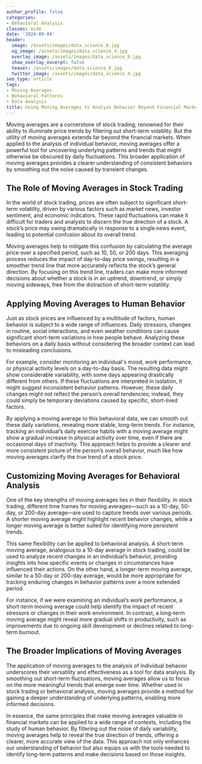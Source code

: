 ```yaml
---
author_profile: false
categories:
- Behavioral Analysis
classes: wide
date: '2024-09-04'
header:
  image: /assets/images/data_science_8.jpg
  og_image: /assets/images/data_science_4.jpg
  overlay_image: /assets/images/data_science_8.jpg
  show_overlay_excerpt: false
  teaser: /assets/images/data_science_8.jpg
  twitter_image: /assets/images/data_science_4.jpg
seo_type: article
tags:
- Moving Averages
- Behavioral Patterns
- Data Analysis
title: Using Moving Averages to Analyze Behavior Beyond Financial Markets
---
```


Moving averages are a cornerstone of stock trading, renowned for their ability to illuminate price trends by filtering out short-term volatility. But the utility of moving averages extends far beyond the financial markets. When applied to the analysis of individual behavior, moving averages offer a powerful tool for uncovering underlying patterns and trends that might otherwise be obscured by daily fluctuations. This broader application of moving averages provides a clearer understanding of consistent behaviors by smoothing out the noise caused by transient changes.

## The Role of Moving Averages in Stock Trading

In the world of stock trading, prices are often subject to significant short-term volatility, driven by various factors such as market news, investor sentiment, and economic indicators. These rapid fluctuations can make it difficult for traders and analysts to discern the true direction of a stock. A stock’s price may swing dramatically in response to a single news event, leading to potential confusion about its overall trend.

Moving averages help to mitigate this confusion by calculating the average price over a specified period, such as 10, 50, or 200 days. This averaging process reduces the impact of day-to-day price swings, resulting in a smoother trend line that more accurately reflects the stock’s general direction. By focusing on this trend line, traders can make more informed decisions about whether a stock is in an uptrend, downtrend, or simply moving sideways, free from the distraction of short-term volatility.

## Applying Moving Averages to Human Behavior

Just as stock prices are influenced by a multitude of factors, human behavior is subject to a wide range of influences. Daily stressors, changes in routine, social interactions, and even weather conditions can cause significant short-term variations in how people behave. Analyzing these behaviors on a daily basis without considering the broader context can lead to misleading conclusions.

For example, consider monitoring an individual's mood, work performance, or physical activity levels on a day-to-day basis. The resulting data might show considerable variability, with some days appearing drastically different from others. If these fluctuations are interpreted in isolation, it might suggest inconsistent behavior patterns. However, these daily changes might not reflect the person’s overall tendencies; instead, they could simply be temporary deviations caused by specific, short-lived factors.

By applying a moving average to this behavioral data, we can smooth out these daily variations, revealing more stable, long-term trends. For instance, tracking an individual’s daily exercise habits with a moving average might show a gradual increase in physical activity over time, even if there are occasional days of inactivity. This approach helps to provide a clearer and more consistent picture of the person’s overall behavior, much like how moving averages clarify the true trend of a stock price.

## Customizing Moving Averages for Behavioral Analysis

One of the key strengths of moving averages lies in their flexibility. In stock trading, different time frames for moving averages—such as a 10-day, 50-day, or 200-day average—are used to capture trends over various periods. A shorter moving average might highlight recent behavior changes, while a longer moving average is better suited for identifying more persistent trends.

This same flexibility can be applied to behavioral analysis. A short-term moving average, analogous to a 10-day average in stock trading, could be used to analyze recent changes in an individual’s behavior, providing insights into how specific events or changes in circumstances have influenced their actions. On the other hand, a longer-term moving average, similar to a 50-day or 200-day average, would be more appropriate for tracking enduring changes in behavior patterns over a more extended period.

For instance, if we were examining an individual’s work performance, a short-term moving average could help identify the impact of recent stressors or changes in their work environment. In contrast, a long-term moving average might reveal more gradual shifts in productivity, such as improvements due to ongoing skill development or declines related to long-term burnout.

## The Broader Implications of Moving Averages

The application of moving averages to the analysis of individual behavior underscores their versatility and effectiveness as a tool for data analysis. By smoothing out short-term fluctuations, moving averages allow us to focus on the more meaningful trends that emerge over time. Whether used in stock trading or behavioral analysis, moving averages provide a method for gaining a deeper understanding of underlying patterns, enabling more informed decisions.

In essence, the same principles that make moving averages valuable in financial markets can be applied to a wide range of contexts, including the study of human behavior. By filtering out the noise of daily variability, moving averages help to reveal the true direction of trends, offering a clearer, more accurate view of the data. This approach not only enhances our understanding of behavior but also equips us with the tools needed to identify long-term patterns and make decisions based on those insights.

